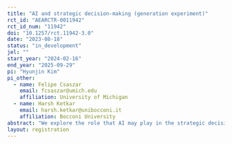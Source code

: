 ```yaml
---
title: "AI and strategic decision-making (generation experiment)"
rct_id: "AEARCTR-0011942"
rct_id_num: "11942"
doi: "10.1257/rct.11942-3.0"
date: "2023-08-18"
status: "in_development"
jel: ""
start_year: "2024-02-16"
end_year: "2025-09-29"
pi: "Hyunjin Kim"
pi_other:
  - name: Felipe Csaszar
    email: fcsaszar@umich.edu
    affiliation: University of Michigan
  - name: Harsh Ketkar
    email: harsh.ketkar@unibocconi.it
    affiliation: Bocconi University
abstract: "We explore the role that AI may play in the strategic decision-making process."
layout: registration
---
```


